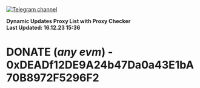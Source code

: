 [![Telegram channel](https://img.shields.io/endpoint?url=https://runkit.io/damiankrawczyk/telegram-badge/branches/master?url=https://t.me/n4z4v0d)](https://t.me/n4z4v0d) 

**Dynamic Updates Proxy List with Proxy Checker**  
**Last Updated: 16.12.23 15:36**

# DONATE (_any evm_) - 0xDEADf12DE9A24b47Da0a43E1bA70B8972F5296F2
